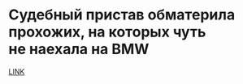 # Судебный пристав обматерила прохожих, на которых чуть не наехала на BMW 



[LINK](https://varlamov.ru/3300893.html)